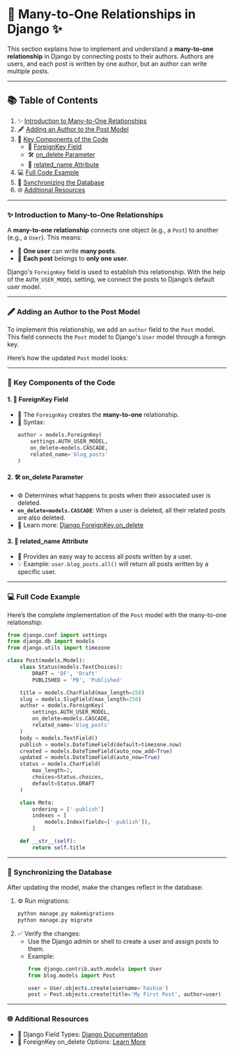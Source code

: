 # 📖 **Many-to-One Relationships  in Django** ✨

This section explains how to implement and understand a **many-to-one relationship** in Django by connecting posts to their authors. Authors are users, and each post is written by one author, but an author can write multiple posts.

---

## 📚 Table of Contents

1. ✨ [Introduction to Many-to-One Relationships](#introduction-to-many-to-one-relationships)  
2. 🖋️ [Adding an Author to the Post Model](#adding-an-author-to-the-post-model)  
3. 🔑 [Key Components of the Code](#key-components-of-the-code)  
   - 📌 [ForeignKey Field](#foreignkey-field)  
   - 🛠️ [on_delete Parameter](#on_delete-parameter)  
   - 🔗 [related_name Attribute](#related_name-attribute)  
4. 💻 [Full Code Example](#full-code-example)  
5. 📂 [Synchronizing the Database](#synchronizing-the-database)  
6. 🌐 [Additional Resources](#additional-resources)  

---

### ✨ Introduction to Many-to-One Relationships

A **many-to-one relationship** connects one object (e.g., a `Post`) to another (e.g., a `User`). This means:

- 👤 **One user** can write **many posts**.  
- 📝 **Each post** belongs to **only one user**.  

Django's `ForeignKey` field is used to establish this relationship. With the help of the `AUTH_USER_MODEL` setting, we connect the posts to Django’s default user model.

---

### 🖋️ Adding an Author to the Post Model

To implement this relationship, we add an `author` field to the `Post` model. This field connects the `Post` model to Django's `User` model through a foreign key.

Here’s how the updated `Post` model looks:

---

### 🔑 Key Components of the Code

#### 1. 📌 **ForeignKey Field**
- 🔗 The `ForeignKey` creates the **many-to-one** relationship.  
- 📜 Syntax:
  ```python
  author = models.ForeignKey(
      settings.AUTH_USER_MODEL,
      on_delete=models.CASCADE,
      related_name='blog_posts'
  )
  ```

#### 2. 🛠️ **on_delete Parameter**
- ⚙️ Determines what happens to posts when their associated user is deleted.  
- **`on_delete=models.CASCADE`**: When a user is deleted, all their related posts are also deleted.  
- 📖 Learn more: [Django ForeignKey.on_delete](https://docs.djangoproject.com/en/5.0/ref/models/fields/#django.db.models.ForeignKey.on_delete)  

#### 3. 🔗 **related_name Attribute**
- 🧩 Provides an easy way to access all posts written by a user.  
- 💡 Example: `user.blog_posts.all()` will return all posts written by a specific user.  

---

### 💻 Full Code Example

Here’s the complete implementation of the `Post` model with the many-to-one relationship:

```python
from django.conf import settings
from django.db import models
from django.utils import timezone

class Post(models.Model):
    class Status(models.TextChoices):
        DRAFT = 'DF', 'Draft'
        PUBLISHED = 'PB', 'Published'

    title = models.CharField(max_length=250)
    slug = models.SlugField(max_length=250)
    author = models.ForeignKey(
        settings.AUTH_USER_MODEL,
        on_delete=models.CASCADE,
        related_name='blog_posts'
    )
    body = models.TextField()
    publish = models.DateTimeField(default=timezone.now)
    created = models.DateTimeField(auto_now_add=True)
    updated = models.DateTimeField(auto_now=True)
    status = models.CharField(
        max_length=2,
        choices=Status.choices,
        default=Status.DRAFT
    )

    class Meta:
        ordering = ['-publish']
        indexes = [
            models.Index(fields=['-publish']),
        ]

    def __str__(self):
        return self.title
```

---

### 📂 Synchronizing the Database

After updating the model, make the changes reflect in the database:

1. ⚙️ Run migrations:
   ```bash
   python manage.py makemigrations
   python manage.py migrate
   ```
2. ✅ Verify the changes:
   - Use the Django admin or shell to create a user and assign posts to them.  
   - Example:
     ```python
     from django.contrib.auth.models import User
     from blog.models import Post

     user = User.objects.create(username='hashim')
     post = Post.objects.create(title='My First Post', author=user)
     ```

---

### 🌐 Additional Resources

- 📘 Django Field Types: [Django Documentation](https://docs.djangoproject.com/en/5.0/ref/models/fields/)  
- 🔗 ForeignKey on_delete Options: [Learn More](https://docs.djangoproject.com/en/5.0/ref/models/fields/#django.db.models.ForeignKey.on_delete)  
